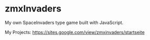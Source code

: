 # zmxInvaders
My own SpaceInvaders type game built with JavaScript.

My Projects: https://sites.google.com/view/zmxinvaders/startseite
